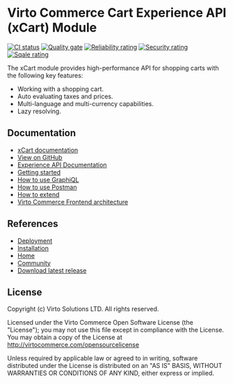 # Virto Commerce Cart Experience API (xCart) Module

[![CI status](https://github.com/VirtoCommerce/vc-module-x-cart/workflows/Module%20CI/badge.svg?branch=dev)](https://github.com/VirtoCommerce/vc-module-x-cart/actions?query=workflow%3A"Module+CI") [![Quality gate](https://sonarcloud.io/api/project_badges/measure?project=VirtoCommerce_vc-module-x-cart&metric=alert_status&branch=dev)](https://sonarcloud.io/dashboard?id=VirtoCommerce_vc-module-x-cart) [![Reliability rating](https://sonarcloud.io/api/project_badges/measure?project=VirtoCommerce_vc-module-x-cart&metric=reliability_rating&branch=dev)](https://sonarcloud.io/dashboard?id=VirtoCommerce_vc-module-x-cart) [![Security rating](https://sonarcloud.io/api/project_badges/measure?project=VirtoCommerce_vc-module-x-cart&metric=security_rating&branch=dev)](https://sonarcloud.io/dashboard?id=VirtoCommerce_vc-module-x-cart) [![Sqale rating](https://sonarcloud.io/api/project_badges/measure?project=VirtoCommerce_vc-module-x-cart&metric=sqale_rating&branch=dev)](https://sonarcloud.io/dashboard?id=VirtoCommerce_vc-module-x-cart)

The xCart module provides high-performance API for shopping carts with the following key features:
* Working with a shopping cart.
* Auto evaluating taxes and prices.
* Multi-language and multi-currency capabilities.
* Lazy resolving.

## Documentation

* [xCart documentation](https://docs.virtocommerce.org/platform/developer-guide/GraphQL-Storefront-API-Reference-xAPI/Cart/overview/)
* [View on GitHub](https://github.com/VirtoCommerce/vc-module-x-cart)
* [Experience API Documentation](https://docs.virtocommerce.org/platform/developer-guide/GraphQL-Storefront-API-Reference-xAPI/)
* [Getting started](https://docs.virtocommerce.org/platform/developer-guide/GraphQL-Storefront-API-Reference-xAPI/getting-started/)
* [How to use GraphiQL](https://docs.virtocommerce.org/platform/developer-guide/GraphQL-Storefront-API-Reference-xAPI/graphiql/)
* [How to use Postman](https://docs.virtocommerce.org/platform/developer-guide/GraphQL-Storefront-API-Reference-xAPI/postman/)
* [How to extend](https://docs.virtocommerce.org/platform/developer-guide/GraphQL-Storefront-API-Reference-xAPI/x-api-extensions/)
* [Virto Commerce Frontend architecture](https://docs.virtocommerce.org/storefront/developer-guide/architecture/)

## References

* [Deployment](https://docs.virtocommerce.org/platform/developer-guide/Tutorials-and-How-tos/Tutorials/deploy-module-from-source-code/)
* [Installation](https://docs.virtocommerce.org/platform/user-guide/modules-installation/)
* [Home](https://virtocommerce.com)
* [Community](https://www.virtocommerce.org)
* [Download latest release](https://github.com/VirtoCommerce/vc-module-x-cart/releases/latest)


## License
Copyright (c) Virto Solutions LTD.  All rights reserved.

Licensed under the Virto Commerce Open Software License (the "License"); you
may not use this file except in compliance with the License. You may
obtain a copy of the License at http://virtocommerce.com/opensourcelicense

Unless required by applicable law or agreed to in writing, software
distributed under the License is distributed on an "AS IS" BASIS,
WITHOUT WARRANTIES OR CONDITIONS OF ANY KIND, either express or
implied.
